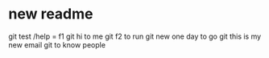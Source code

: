 # new readme
git test /help = f1
git hi to me
git f2 to run
git new one day to go
git this is my new email
git to know people
